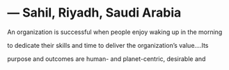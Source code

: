 # — Sahil, Riyadh, Saudi Arabia

An organization is successful when people enjoy waking up in the morning

to dedicate their skills and time to deliver the organization’s value.…Its

purpose and outcomes are human- and planet-centric, desirable and